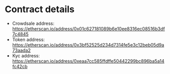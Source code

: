 # Contract details

- Crowdsale address: https://etherscan.io/address/0x01c627181089b6e10ee8316ec08516b3df7c4845
- Token address: https://etherscan.io/address/0x3bf52525d234d7314fe5e3c12beb05d9a73aada2
- Kyc address: https://etherscan.io/address/0xeaa7cc585ffdffe50442299bc896ba5a14fc42cb
